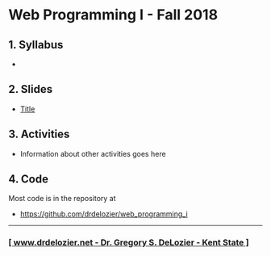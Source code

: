 # Web Programming I - Fall 2018

## 1. Syllabus

* 

## 2. Slides

* [Title](url)

## 3. Activities

* Information about other activities goes here

## 4. Code

Most code is in the repository at

* <https://github.com/drdelozier/web_programming_i>

---

### [[ www.drdelozier.net - Dr. Gregory S. DeLozier - Kent State ]](http://www.drdelozier.net)

